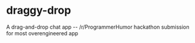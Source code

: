 # draggy-drop
A drag-and-drop chat app -- /r/ProgrammerHumor hackathon submission for most overengineered app
